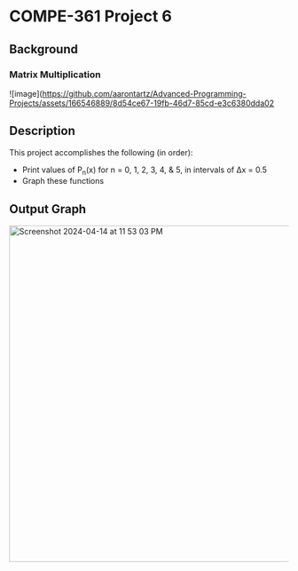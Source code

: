 # COMPE-361 Project 6
## Background
### Matrix Multiplication
![image](https://github.com/aarontartz/Advanced-Programming-Projects/assets/166546889/8d54ce67-19fb-46d7-85cd-e3c6380dda02

## Description
This project accomplishes the following (in order):
* Print values of P<sub>n</sub>(x) for n = 0, 1, 2, 3, 4, & 5, in intervals of ∆x = 0.5
* Graph these functions
## Output Graph
<img width="606" alt="Screenshot 2024-04-14 at 11 53 03 PM" src="https://github.com/aarontartz/Solo-Python-Projects/assets/166546889/314355a6-f1fb-4461-9ad3-874cc33d86eb">
